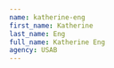 ```yaml
---
name: katherine-eng
first_name: Katherine
last_name: Eng
full_name: Katherine Eng
agency: USAB
---
```


